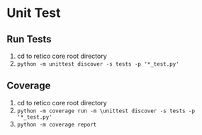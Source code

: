 # Unit Test

## Run Tests
1. cd to retico core root directory
2. `python -m unittest discover -s tests -p '*_test.py'`

## Coverage
1. cd to retico core root directory
2. `python -m coverage run -m \unittest discover -s tests -p '*_test.py'`
3. `python -m coverage report`